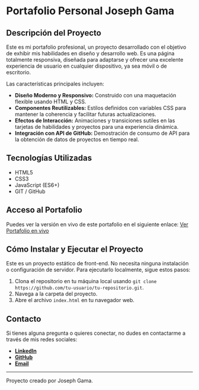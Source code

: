 # Portafolio Personal Joseph Gama

## Descripción del Proyecto

Este es mi portafolio profesional, un proyecto desarrollado con el objetivo de exhibir mis habilidades en diseño y desarrollo web. Es una página totalmente responsiva, diseñada para adaptarse y ofrecer una excelente experiencia de usuario en cualquier dispositivo, ya sea móvil o de escritorio.

Las características principales incluyen:

- **Diseño Moderno y Responsivo:** Construido con una maquetación flexible usando HTML y CSS.
- **Componentes Reutilizables:** Estilos definidos con variables CSS para mantener la coherencia y facilitar futuras actualizaciones.
- **Efectos de Interacción:** Animaciones y transiciones sutiles en las tarjetas de habilidades y proyectos para una experiencia dinámica.
- **Integración con API de GitHub:** Demostración de consumo de API para la obtención de datos de proyectos en tiempo real.

## Tecnologías Utilizadas

- HTML5
- CSS3
- JavaScript (ES6+)
- GIT / GitHub

## Acceso al Portafolio

Puedes ver la versión en vivo de este portafolio en el siguiente enlace:
[Ver Portafolio en vivo](https://mi-primer-portafolio-delta.vercel.app/)

## Cómo Instalar y Ejecutar el Proyecto

Este es un proyecto estático de front-end. No necesita ninguna instalación o configuración de servidor. Para ejecutarlo localmente, sigue estos pasos:

1.  Clona el repositorio en tu máquina local usando `git clone https://github.com/tu-usuario/tu-repositorio.git`.
2.  Navega a la carpeta del proyecto.
3.  Abre el archivo `index.html` en tu navegador web.

## Contacto

Si tienes alguna pregunta o quieres conectar, no dudes en contactarme a través de mis redes sociales:

- [**LinkedIn**](https://linkedin.com/in/joseph-gama)
- [**GitHub**](https://github.com/Galking-droid)
- [**Email**](mailto:gama.joseph@gmail.com)

---

Proyecto creado por Joseph Gama.
